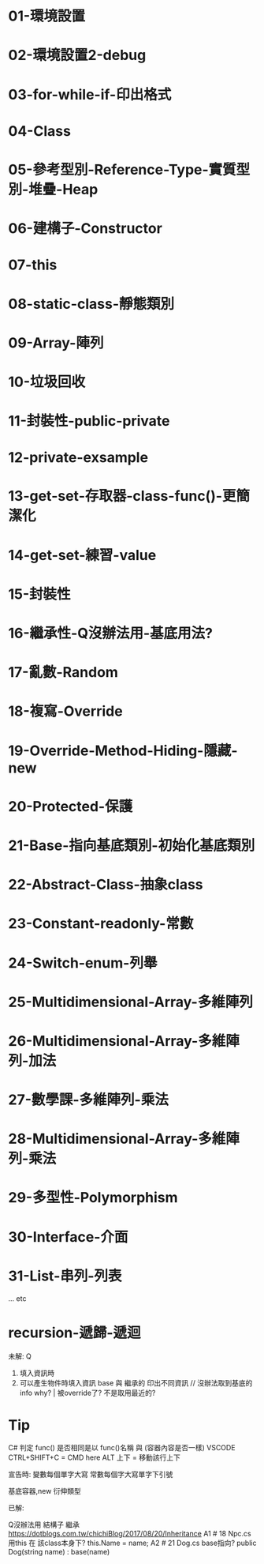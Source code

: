 ﻿# 01-環境設置
# 02-環境設置2-debug 
# 03-for-while-if-印出格式
# 04-Class
# 05-參考型別-Reference-Type-實質型別-堆疊-Heap
# 06-建構子-Constructor
# 07-this
# 08-static-class-靜態類別
# 09-Array-陣列
# 10-垃圾回收
# 11-封裝性-public-private
# 12-private-exsample
# 13-get-set-存取器-class-func()-更簡潔化
# 14-get-set-練習-value
# 15-封裝性
# 16-繼承性-Q沒辦法用-基底用法?
# 17-亂數-Random
# 18-複寫-Override
# 19-Override-Method-Hiding-隱藏-new
# 20-Protected-保護
# 21-Base-指向基底類別-初始化基底類別
# 22-Abstract-Class-抽象class
# 23-Constant-readonly-常數
# 24-Switch-enum-列舉
# 25-Multidimensional-Array-多維陣列
# 26-Multidimensional-Array-多維陣列-加法
# 27-數學課-多維陣列-乘法
# 28-Multidimensional-Array-多維陣列-乘法 
# 29-多型性-Polymorphism
# 30-Interface-介面
# 31-List-串列-列表
...
etc
# recursion-遞歸-遞迴



未解:
Q 
1. 填入資訊時
2. 可以產生物件時填入資訊  base 與  繼承的 印出不同資訊
// 沒辦法取到基底的 info why?  | 被override了? 不是取用最近的?


# Tip

C#  判定  func() 是否相同是以 func()名稱 與 (容器內容是否一樣)
VSCODE 
CTRL+SHIFT+C  = CMD here
ALT 上下 = 移動該行上下

宣告時:
變數每個單字大寫
常數每個字大寫單字下引號

基底容器,new 衍伸類型

已解:

Q沒辦法用 結構子 繼承
https://dotblogs.com.tw/chichiBlog/2017/08/20/Inheritance
A1 # 18 Npc.cs 用this 在 該class本身下? this.Name =  name;
A2 # 21 Dog.cs base指向?  public Dog(string name) : base(name)
